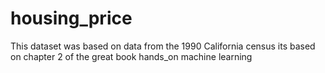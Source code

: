 # housing_price
This dataset was based on data from the 1990 California census
its based on chapter 2 of the great book hands_on machine learning 
